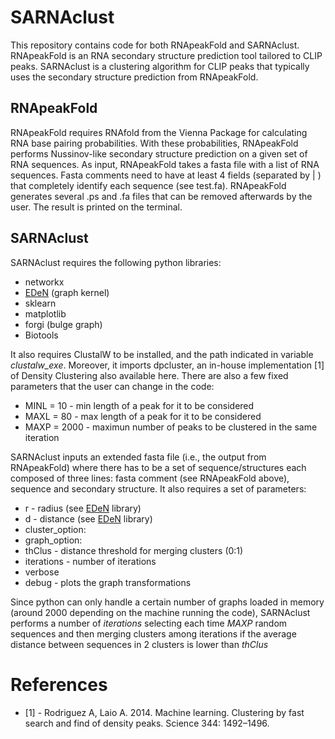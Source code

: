# SARNAclust
This repository contains code for both RNApeakFold and SARNAclust.
RNApeakFold is an RNA secondary structure prediction tool tailored to CLIP peaks.
SARNAclust is a clustering algorithm for CLIP peaks that typically uses the
secondary structure prediction from RNApeakFold.

## RNApeakFold
RNApeakFold requires RNAfold from the Vienna Package for calculating RNA base pairing
probabilities. With these probabilities, RNApeakFold performs Nussinov-like secondary
structure prediction on a given set of RNA sequences.
As input, RNApeakFold takes a fasta file with a list of RNA sequences. Fasta comments need to 
have at least 4 fields (separated by | ) that completely identify each sequence (see test.fa).
RNApeakFold generates several .ps and .fa files that can be removed afterwards by the user.
The result is printed on the terminal.

## SARNAclust
SARNAclust requires the following python libraries:
* networkx
* [EDeN](https://github.com/fabriziocosta/EDeN) (graph kernel)
* sklearn 
* matplotlib
* forgi (bulge graph)
* Biotools

It also requires ClustalW to be installed, and the path indicated in variable *clustalw_exe*.
Moreover, it imports dpcluster, an in-house implementation [1] of Density Clustering also available here.
There are also a few fixed parameters that the user can change in the code:
* MINL = 10 - min length of a peak for it to be considered
* MAXL = 80 - max length of a peak for it to be considered
* MAXP = 2000 - maximun number of peaks to be clustered in the same iteration

SARNAclust inputs an extended fasta file (i.e., the output from RNApeakFold) where there has to be
a set of sequence/structures each composed of three lines: fasta comment (see RNApeakFold above), sequence
and secondary structure. It also requires a set of parameters:
* r - radius (see [EDeN](https://github.com/fabriziocosta/EDeN) library)
* d - distance (see [EDeN](https://github.com/fabriziocosta/EDeN) library)
* cluster_option:
* graph_option:
* thClus - distance threshold for merging clusters (0:1)
* iterations - number of iterations
* verbose 
* debug - plots the graph transformations

Since python can only handle a certain number of graphs loaded in memory (around 2000 depending on the machine
running the code), SARNAclust performs a number of *iterations* selecting each time *MAXP* random sequences
and then merging clusters among iterations if the average distance between sequences in 2 clusters is lower
than *thClus*

# References

* [1] - Rodriguez A, Laio A. 2014. Machine learning. Clustering by fast search and find of density peaks. Science 344: 1492–1496.

